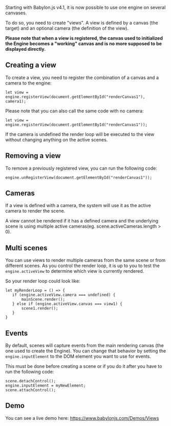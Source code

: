 Starting with Babylon.js v4.1, it is now possible to use one engine on several canvases.

To do so, you need to create "views". A view is defined by a canvas (the target) and an optional camera (the definition of the view).

**Please note that when a view is registered, the canvas used to initialized the Engine becomes a "working" canvas and is no more supposed to be displayed directly.**

## Creating a view

To create a view, you need to register the combination of a canvas and a camera to the engine:

```
let view = engine.registerView(document.getElementById("renderCanvas1"), camera1);
```

Please note that you can also call the same code with no camera:
```
let view = engine.registerView(document.getElementById("renderCanvas1"));
```

If the camera is undefined the render loop will be executed to the view without changing anything on the active scenes.

## Removing a view

To remove a previously registered view, you can run the following code:
```
engine.unRegisterView(document.getElementById("renderCanvas1"));
```

## Cameras

If a view is defined with a camera, the system will use it as the active camera to render the scene.

A view cannot be rendered if it has a defined camera and the underlying scene is using multiple active cameras(eg. scene.activeCameras.length > 0).

## Multi scenes

You can use views to render multiple cameras from the same scene or from different scenes. As you control the render loop, it is up to you to test the `engine.activeView` to determine which view is currently rendered.

So your render loop could look like:
```
let myRenderLoop = () => {
   if (engine.activeView.camera === undefined) {
       mainScene.render();
   } else if (engine.activeView.canvas === view1) {
       scene1.render();
   }
}
```

## Events

By default, scenes will capture events from the main rendering canvas (the one used to create the Engine). You can change that behavior by setting the `engine.inputElement` to the DOM element you want to use for events.

This must be done before creating a scene or if you do it after you have to run the following code:
```
scene.detachControl();
engine.inputElement = myNewElement;
scene.attachControl();
```

## Demo
You can see a live demo here: https://www.babylonjs.com/Demos/Views
